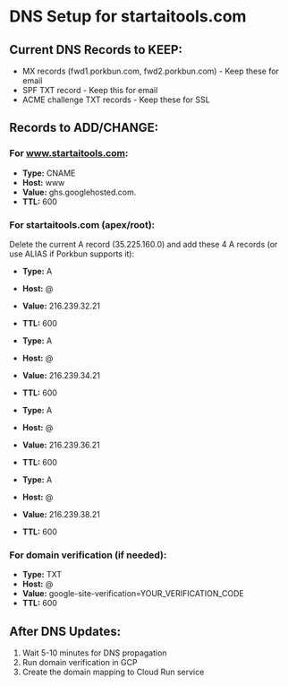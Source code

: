 # DNS Setup for startaitools.com

## Current DNS Records to KEEP:
- MX records (fwd1.porkbun.com, fwd2.porkbun.com) - Keep these for email
- SPF TXT record - Keep this for email
- ACME challenge TXT records - Keep these for SSL

## Records to ADD/CHANGE:

### For www.startaitools.com:
- **Type:** CNAME
- **Host:** www
- **Value:** ghs.googlehosted.com.
- **TTL:** 600

### For startaitools.com (apex/root):
Delete the current A record (35.225.160.0) and add these 4 A records (or use ALIAS if Porkbun supports it):
- **Type:** A
- **Host:** @ 
- **Value:** 216.239.32.21
- **TTL:** 600

- **Type:** A  
- **Host:** @
- **Value:** 216.239.34.21
- **TTL:** 600

- **Type:** A
- **Host:** @
- **Value:** 216.239.36.21
- **TTL:** 600

- **Type:** A
- **Host:** @
- **Value:** 216.239.38.21
- **TTL:** 600

### For domain verification (if needed):
- **Type:** TXT
- **Host:** @
- **Value:** google-site-verification=YOUR_VERIFICATION_CODE
- **TTL:** 600

## After DNS Updates:
1. Wait 5-10 minutes for DNS propagation
2. Run domain verification in GCP
3. Create the domain mapping to Cloud Run service
